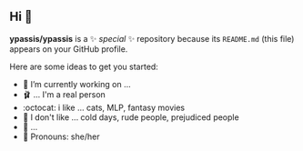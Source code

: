 ## Hi 👋


**ypassis/ypassis** is a ✨ _special_ ✨ repository because its `README.md` (this file) appears on your GitHub profile.

Here are some ideas to get you started:

- 🥇 I’m currently working on ...
- 🩰 ... I'm a real person
- :octocat: i like ... cats, MLP, fantasy movies
- 💬 I don't like ... cold days, rude people, prejudiced people
- 💟 ...
- 🌸 Pronouns: she/her
  

